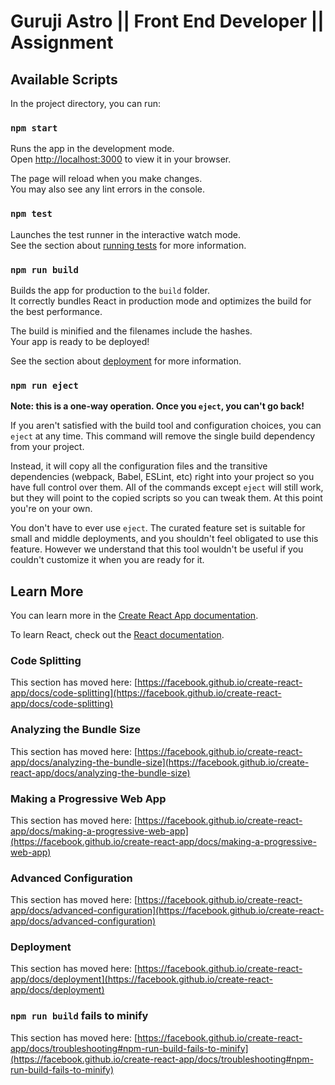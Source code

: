 # Guruji Astro || Front End Developer || Assignment
<!-- ![header](https://user-images.githubusercontent.com/99132893/233545122-22ada588-b9ef-4c78-a4a9-807aa0602c89.jpg) -->
<!-- ![user testimonial](https://user-images.githubusercontent.com/99132893/233545167-524fbc39-dd57-46d8-b37b-cfe03fc549b1.jpg)
![banner](https://user-images.githubusercontent.com/99132893/233545254-e8867c40-2a91-481e-8a95-e075adcfea68.jpg)
![primium astrologer1](https://user-images.githubusercontent.com/99132893/233545690-1ff0b357-e2f4-4514-b312-90177fa2aca2.jpg)
![primium astrologer2](https://user-images.githubusercontent.com/99132893/233545778-61197e8f-89b3-4a9e-b790-3f54dcccb96a.jpg)
![primium astrologer3](https://user-images.githubusercontent.com/99132893/233545835-ac1a873a-5893-4931-90cc-ce25adc31df3.jpg)
![many problem one solution](https://user-images.githubusercontent.com/99132893/233545316-2c1139fb-7e46-47f1-af32-d4f73fc06f73.jpg)
![user review](https://user-images.githubusercontent.com/99132893/233545345-5b93c4a6-22b6-48f2-99a5-ebbff252a75f.jpg)
![footer](https://user-images.githubusercontent.com/99132893/233545383-63a62b20-57f9-4e4a-932a-ee27e4847c10.jpg)


This project was bootstrapped with [Create React App](https://github.com/facebook/create-react-app). -->

## Available Scripts

In the project directory, you can run:

### `npm start`

Runs the app in the development mode.\
Open [http://localhost:3000](http://localhost:3000) to view it in your browser.

The page will reload when you make changes.\
You may also see any lint errors in the console.

### `npm test`

Launches the test runner in the interactive watch mode.\
See the section about [running tests](https://facebook.github.io/create-react-app/docs/running-tests) for more information.

### `npm run build`

Builds the app for production to the `build` folder.\
It correctly bundles React in production mode and optimizes the build for the best performance.

The build is minified and the filenames include the hashes.\
Your app is ready to be deployed!

See the section about [deployment](https://facebook.github.io/create-react-app/docs/deployment) for more information.

### `npm run eject`

**Note: this is a one-way operation. Once you `eject`, you can't go back!**

If you aren't satisfied with the build tool and configuration choices, you can `eject` at any time. This command will remove the single build dependency from your project.

Instead, it will copy all the configuration files and the transitive dependencies (webpack, Babel, ESLint, etc) right into your project so you have full control over them. All of the commands except `eject` will still work, but they will point to the copied scripts so you can tweak them. At this point you're on your own.

You don't have to ever use `eject`. The curated feature set is suitable for small and middle deployments, and you shouldn't feel obligated to use this feature. However we understand that this tool wouldn't be useful if you couldn't customize it when you are ready for it.

## Learn More

You can learn more in the [Create React App documentation](https://facebook.github.io/create-react-app/docs/getting-started).

To learn React, check out the [React documentation](https://reactjs.org/).

### Code Splitting

This section has moved here: [https://facebook.github.io/create-react-app/docs/code-splitting](https://facebook.github.io/create-react-app/docs/code-splitting)

### Analyzing the Bundle Size

This section has moved here: [https://facebook.github.io/create-react-app/docs/analyzing-the-bundle-size](https://facebook.github.io/create-react-app/docs/analyzing-the-bundle-size)

### Making a Progressive Web App

This section has moved here: [https://facebook.github.io/create-react-app/docs/making-a-progressive-web-app](https://facebook.github.io/create-react-app/docs/making-a-progressive-web-app)

### Advanced Configuration

This section has moved here: [https://facebook.github.io/create-react-app/docs/advanced-configuration](https://facebook.github.io/create-react-app/docs/advanced-configuration)

### Deployment

This section has moved here: [https://facebook.github.io/create-react-app/docs/deployment](https://facebook.github.io/create-react-app/docs/deployment)

### `npm run build` fails to minify

This section has moved here: [https://facebook.github.io/create-react-app/docs/troubleshooting#npm-run-build-fails-to-minify](https://facebook.github.io/create-react-app/docs/troubleshooting#npm-run-build-fails-to-minify)

